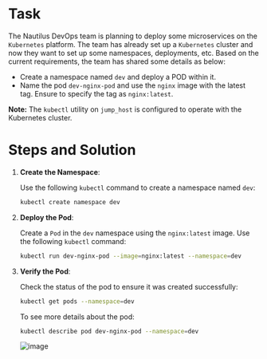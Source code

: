 # Task

The Nautilus DevOps team is planning to deploy some microservices on the `Kubernetes` platform. The team has already set up a `Kubernetes` cluster and now they want to set up some namespaces, deployments, etc. Based on the current requirements, the team has shared some details as below:

- Create a namespace named `dev` and deploy a POD within it.
- Name the pod `dev-nginx-pod` and use the `nginx` image with the latest tag. Ensure to specify the tag as `nginx:latest`.

**Note:** The `kubectl` utility on `jump_host` is configured to operate with the Kubernetes cluster.

# Steps and Solution

1. **Create the Namespace**:

    Use the following `kubectl` command to create a namespace named `dev`:

    ```bash
    kubectl create namespace dev
    ```

2. **Deploy the Pod**:

    Create a `Pod` in the `dev` namespace using the `nginx:latest` image. Use the following `kubectl` command:

    ```bash
    kubectl run dev-nginx-pod --image=nginx:latest --namespace=dev
    ```

3. **Verify the Pod**:

    Check the status of the pod to ensure it was created successfully:

    ```bash
    kubectl get pods --namespace=dev
    ```

    To see more details about the pod:

    ```bash
    kubectl describe pod dev-nginx-pod --namespace=dev
    ```

    ![image](https://github.com/user-attachments/assets/66a11f84-75d1-4634-b24d-ec768d9787f9)
